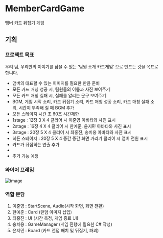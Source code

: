 # MemberCardGame
맴버 카드 뒤집기 게임

## 기획

### 프로젝트 목표
우리 팀, 우리만의 이야기를 담을 수 있는 ‘팀원 소개 카드게임’ 으로 만드는 것을 목표로 합니다.

- 맴버의 대표할 수 있는 이미지를 필요한 만큼 준비
- 모든 카드 매칭 성공 시, 팀원들의 이름과 사진 보여주기
- 모든 카드 매칭 실패 시, 실패를 알리는 문구 보여주기
- BGM, 게임 시작 소리, 카드 뒤집기 소리, 카드 매칭 성공 소리, 카드 매칭 실패 소리, 시간이 부족해 질 때 BGM 추가
- 모든 스테이지 시간 초 60초 시간제한
- 1stage :  12장 3 X 4 클리어 시 이준영 아바타와 사진 표시
- 2stage :  16장 4 X 4 클리어 시 한예준, 윤지민 아바타와 사진 표시
- 3stage :  20장 5 X 4 클리어 시 최홍진, 송치웅 아바타와 사진 표시
- 히든 스테이지 : 20장 5 X 4 중간 중간 화면 가리기 클리어 시 맴버 전원 표시
- 카드가 뒤집히는 연출 추가
- 
- 추가 기능 예정

### 와이어 프레임
![image](https://github.com/user-attachments/assets/0c73c455-edf0-411c-a1cb-759f5aafd86a)


### 역할 분담
1. 이준영 : StartScene, Audio(시작 화면, 화면 전환)
2. 한예준 : Card (랜덤 이미지 삽입)
3. 최홍진 : UI (시간 측정, 게임 종료 UI)
4. 송치웅 : GameManager (게임 진행에 필요한 C# 작성)
5. 윤지민 : Board (카드 랜덤 배치 및 뒤집기, 파괴)
